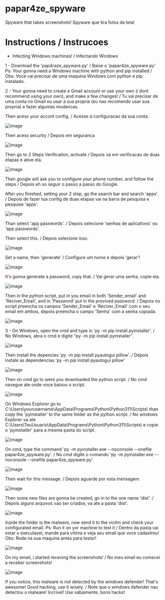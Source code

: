 # papar4ze_spyware
Spyware that takes screenshots! Spyware que tira fotos da tela!


# Instructions / Instrucoes

- Infecting Windows machines! / Infectando Windows

1 - Download the 'pap4raze_spyware.py' / Baixe o 'papar4ze_spyware.py'
Ps: Your gonna need a Windows machine with python and pip installed / Obs: Voce vai precisar de uma maquina Windows com python e pip instalado.

2 - Your gonna need to create a Gmail account or use your own (i dont recommend using your own), and make a few changes! /  Tu vai precisar de uma conta no Gmail ou usar a sua propria (eu nao recomendo usar sua propria) e fazer algumas mudancas.

Then acess your accont config. /  Acesse a configuracao da sua conta.

![image](https://github.com/gr3yhatsk/papar4ze_spyware/assets/45762153/81719841-561d-4e6a-a5a4-1bbf6ab885c3)

Then acess security / Depois em seguranca

![image](https://github.com/gr3yhatsk/papar4ze_spyware/assets/45762153/cc2d7ab2-83ea-4181-8996-4914df043444)

Then go to 2 Steps Verification, activate / Depois va em verificacao de duas etapas e ative ela.

![image](https://github.com/gr3yhatsk/papar4ze_spyware/assets/45762153/ab893703-93cc-4043-9d2c-0c72c8ca7f0b)

Then google will ask you to configure your phone number, and follow the steps / Depois eh so seguir o passo a passo do Google.

After you finished, setting your 2 step, go the search bar and search 'apps'. / Depois de fazer tua config de duas etapas vai na barra de pesquisa e pesquise 'apps'.

![image](https://github.com/gr3yhatsk/papar4ze_spyware/assets/45762153/612dae5d-d4ff-4763-a207-5cc4a268002b)

Than select 'app passwords'. / Depois selecione 'senhas de aplicativos' ou 'app passwords'.

Then select this. /  Depois selecione isso.

![image](https://github.com/gr3yhatsk/papar4ze_spyware/assets/45762153/8d57d47a-1ec3-41f6-84ff-8ec57c9cfea5)

Set a name, then 'generate' /  Configure um nome e depois 'gerar'!

![image](https://github.com/gr3yhatsk/papar4ze_spyware/assets/45762153/7cb38c40-3a5b-45e4-8b69-a27dfad05f3f)

It's gonna generate a password, copy that. / Vai gerar uma senha, copie ela.

![image](https://github.com/gr3yhatsk/papar4ze_spyware/assets/45762153/1f62555d-43f3-4873-ab74-e91b18c378b1)

Then in the python script, put in you email in both 'Sender_email' and 'Reciver_Email', and in 'Password' put in the provived password. / Depois no script preencha os campos 'Sender_Email' e 'Reciver_Email' com o seu email em ambos, depois preencha o campo 'Senha' com a senha copiada.

![image](https://github.com/gr3yhatsk/papar4ze_spyware/assets/45762153/28ad52db-4073-412c-a86d-dfcbe143a06f)

3 - On Windows, open the cmd and type in 'py -m pip install pyinstaller'. / No Windows, abra o cmd e digite "py -m pip install pyinstaller".

![image](https://github.com/gr3yhatsk/papar4ze_spyware/assets/45762153/c6fa1eec-6b7d-4f32-8306-e11e3fb08b34)

Then install the depencies 'py -m pip install pyautogui pillow'. / Depois instale as dependencias 'py -m pip install pyautogui pillow'

![image](https://github.com/gr3yhatsk/papar4ze_spyware/assets/45762153/b60ecb13-0d2b-4548-97b0-81c8cbc85c40)

Then on cmd go to were you downloaded the python script. / No cmd navegue ate onde voce baixou o script.

![image](https://github.com/gr3yhatsk/papar4ze_spyware/assets/45762153/dcf59337-f9f4-4b25-af8a-19b720835e2a)

On Windows Explorer go to C:\Users\yourusername\AppData\Programs\Python\Python311\Scripts\ than copy the 'pyinstaller' to the same folder as the python script. / No windows Explorer va ate C:\Users\TeuUsuario\AppData\Programs\Python\Python311\Scripts\ e copie o 'pyinstaller' para a mesma pasta do script.

![image](https://github.com/gr3yhatsk/papar4ze_spyware/assets/45762153/d2e4b3d1-0c4e-483b-b6e7-c0a228b551d1)

On cmd, type the command 'py -m pyinstaller.exe --noconsole --onefile papar4ze_spyware.py'. / No cmd digite o comando 'py -m pyinstaller.exe --noconsole --onefile papar4ze_spyware.py'.

![image](https://github.com/gr3yhatsk/papar4ze_spyware/assets/45762153/959583bc-2405-4103-8c99-bb303768d526)

Then wait for this message. / Depois aguarde por esta mensagem.

![image](https://github.com/gr3yhatsk/papar4ze_spyware/assets/45762153/8504ec8f-32e9-489d-9abc-52f78eb22105)

Then some new files are gonna be created, go in to the one name 'dist'. / Depois alguns arquivos vao ser criados, va ate a pasta 'dist'.

![image](https://github.com/gr3yhatsk/papar4ze_spyware/assets/45762153/7f207dad-68ec-41db-82da-b3e8f620d677)

Inside the folder is the malware, now send it to the victim and check your configurated email. Ps: Run it on yor machine to test it / Dentro da pasta vai estar o executavel, mande para vitima e veja seu email que voce cadastrou! Obs: Rode na sua maquina antes para testar!

![image](https://github.com/gr3yhatsk/papar4ze_spyware/assets/45762153/5c7fdc93-1b54-4328-8012-7b916e441f76)

On my email, i started receving the screenshots! / No meu email eu comecei a receber screenshots!

![image](https://github.com/gr3yhatsk/papar4ze_spyware/assets/45762153/2d246330-e4ad-45fa-96fd-ffd0505a95b5)

If you notice, this malware is not detected by the windows defender! That's awesome! Good hacking, use it wisely. /  Note que o windows defender nao detectou o malware! Incrivel! Use sabiamente, bons hacks!









